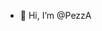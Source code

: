 - 👋 Hi, I’m @PezzA


<!---
PezzA/PezzA is a ✨ special ✨ repository because its `README.md` (this file) appears on your GitHub profile.
You can click the Preview link to take a look at your changes.
--->
